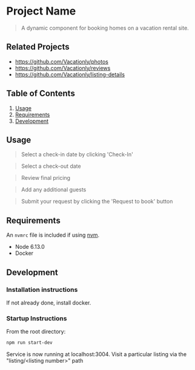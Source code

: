 # Project Name

> A dynamic component for booking homes on a vacation rental site.

## Related Projects

  - https://github.com/Vacationly/photos
  - https://github.com/Vacationly/reviews
  - https://github.com/Vacationly/listing-details

## Table of Contents

1. [Usage](#Usage)
1. [Requirements](#requirements)
1. [Development](#development)

## Usage

> Select a check-in date by clicking 'Check-In' 

> Select a check-out date

> Review final pricing

> Add any additional guests

> Submit your request by clicking the 'Request to book' button


## Requirements

An `nvmrc` file is included if using [nvm](https://github.com/creationix/nvm).

- Node 6.13.0
- Docker

## Development

### Installation instructions

If not already done, install docker.

### Startup Instructions

From the root directory:

```sh
npm run start-dev
``` 

Service is now running at localhost:3004.
Visit a particular listing via the "listing/\<listing number\>" path

